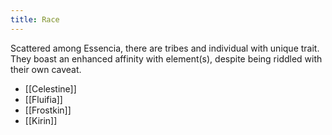 ```yaml
---
title: Race
---
```

Scattered among Essencia, there are tribes and individual with unique trait. They boast an enhanced affinity with element(s), despite being riddled with their own caveat.

- [[Celestine]]
- [[Fluifia]]
- [[Frostkin]]
- [[Kirin]]